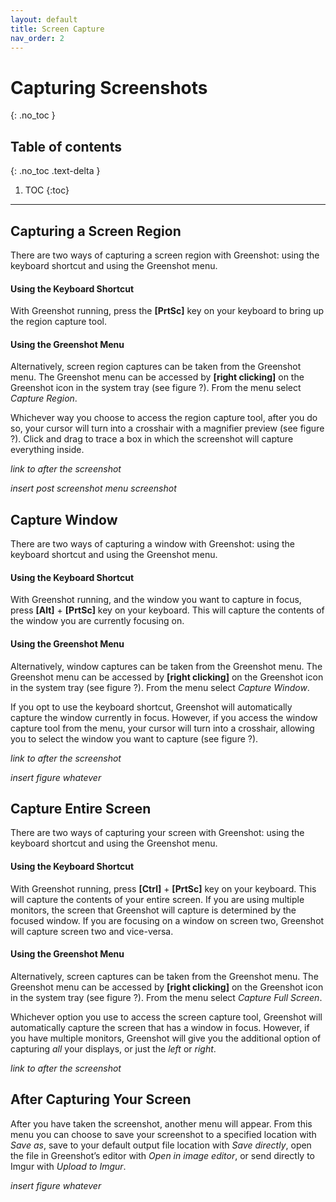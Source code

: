 ```yaml
---
layout: default
title: Screen Capture
nav_order: 2
---
```


# Capturing Screenshots
{: .no_toc }

## Table of contents
{: .no_toc .text-delta }

1. TOC
{:toc}

---

## Capturing a Screen Region
There are two ways of capturing a screen region with Greenshot: using the keyboard shortcut and using the Greenshot menu. 

#### Using the Keyboard Shortcut
With Greenshot running, press the **[PrtSc]** key on your keyboard to bring up the region capture tool.



#### Using the Greenshot Menu
Alternatively, screen region captures can be taken from the Greenshot menu. The Greenshot menu can be accessed by **[right clicking]** on the Greenshot icon in the system tray (see figure ?). From the menu select *Capture Region*. 



Whichever way you choose to access the region capture tool, after you do so, your cursor will turn into a crosshair with a magnifier preview (see figure ?). Click and drag to trace a box in which the screenshot will capture everything inside. 

*link to after the screenshot*

*insert post screenshot menu screenshot*

## Capture Window
There are two ways of capturing a window with Greenshot: using the keyboard shortcut and using the Greenshot menu. 
 
#### Using the Keyboard Shortcut
With Greenshot running, and the window you want to capture in focus, press **[Alt]** + **[PrtSc]** key on your keyboard. This will capture the contents of the window you are currently focusing on. 

#### Using the Greenshot Menu
Alternatively, window captures can be taken from the Greenshot menu. The Greenshot menu can be accessed by **[right clicking]** on the Greenshot icon in the system tray (see figure ?). From the menu select *Capture Window*. 


If you opt to use the keyboard shortcut, Greenshot will automatically capture the window currently in focus. However, if you access the window capture tool from the menu, your cursor will turn into a crosshair, allowing you to select the window you want to capture (see figure ?).

*link to after the screenshot*


*insert figure whatever* 


## Capture Entire Screen
There are two ways of capturing your screen with Greenshot: using the keyboard shortcut and using the Greenshot menu. 

#### Using the Keyboard Shortcut
With Greenshot running, press **[Ctrl]** + **[PrtSc]** key on your keyboard. This will capture the contents of  your entire screen. If you are using multiple monitors, the screen that Greenshot will capture is determined by the focused window. If you are focusing on a window on screen two, Greenshot will capture screen two and vice-versa.

#### Using the Greenshot Menu
Alternatively, screen captures can be taken from the Greenshot menu. The Greenshot menu can be accessed by **[right clicking]** on the Greenshot icon in the system tray (see figure ?). From the menu select *Capture Full Screen*. 


Whichever option you use to access the screen capture tool, Greenshot will automatically capture the screen that has a window in focus. However, if you have multiple monitors, Greenshot will give you the additional option of capturing *all* your displays, or just the *left* or *right*. 

*link to after the screenshot*

## After Capturing Your Screen
 After you have taken the screenshot, another menu will appear. From this menu you can choose to save your screenshot to a specified location with *Save as*, save to your default output file location with *Save directly*, open the file in Greenshot’s editor with *Open in image editor*, or send directly to Imgur with *Upload to Imgur*. 


*insert figure whatever* 
